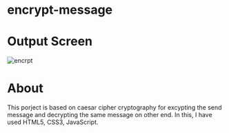 # encrypt-message

# Output Screen
![encrpt](https://user-images.githubusercontent.com/82077595/212530195-363f3ecc-c3ab-4f20-9663-e8afebe2c8dd.gif)


# About
This porject is based on caesar cipher cryptography for excypting the send message and decrypting the same message on other end.
In this, I have used HTML5, CSS3, JavaScript.
